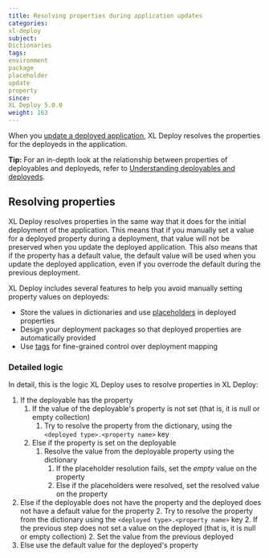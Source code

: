 ```yaml
---
title: Resolving properties during application updates
categories:
xl-deploy
subject:
Dictionaries
tags:
environment
package
placeholder
update
property
since:
XL Deploy 5.0.0
weight: 163
---
```


When you [update a deployed application](/xl-deploy/how-to/update-a-deployed-application.html), XL Deploy resolves the properties for the deployeds in the application.

**Tip:** For an in-depth look at the relationship between properties of deployables and deployeds, refer to [Understanding deployables and deployeds](/xl-deploy/concept/understanding-deployables-and-deployeds.html#what-are-the-differences-between-deployables-and-deployeds).

## Resolving properties

XL Deploy resolves properties in the same way that it does for the initial deployment of the application. This means that if you manually set a value for a deployed property during a deployment, that value will not be preserved when you update the deployed application. This also means that if the property has a default value, the default value will be used when you update the deployed application, even if you overrode the default during the previous deployment.

XL Deploy includes several features to help you avoid manually setting property values on deployeds:

* Store the values in dictionaries and use [placeholders](/xl-deploy/how-to/using-placeholders-in-xl-deploy.html) in deployed properties
* Design your deployment packages so that deployed properties are automatically provided
* Use [tags](/xl-deploy/concept/using-tags-to-configure-deployments.html) for fine-grained control over deployment mapping

### Detailed logic

In detail, this is the logic XL Deploy uses to resolve properties in XL Deploy:

1. If the deployable has the property
    1. If the value of the deployable's property is not set (that is, it is null or empty collection)
        1. Try to resolve the property from the dictionary, using the `<deployed type>.<property name>` key
    1. Else if the property is set on the deployable
        1. Resolve the value from the deployable property using the dictionary
            1. If the placeholder resolution fails, set the _empty_ value on the property
            1. Else if the placeholders were resolved, set the resolved value on the property
2. Else if the deployable does not have the property and the deployed does not have a default value for the property
    2. Try to resolve the property from the dictionary using the `<deployed type>.<property name>` key
    2. If the previous step does not set a value on the deployed (that is, it is null or empty collection)
        2. Set the value from the previous deployed
3. Else use the default value for the deployed's property
